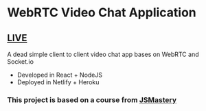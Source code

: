 # WebRTC Video Chat Application

## [LIVE](https://kingkong-video-chat-app.netlify.app/)

A dead simple client to client video chat app bases on WebRTC and Socket.io
* Developed in React + NodeJS
* Deployed in Netlify + Heroku



### This project is based on a course from [JSMastery](https://www.youtube.com/c/JavaScriptMastery) 